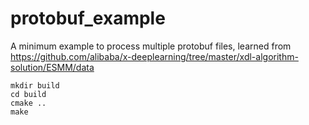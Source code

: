 # protobuf_example
A minimum example to process multiple protobuf files, learned from https://github.com/alibaba/x-deeplearning/tree/master/xdl-algorithm-solution/ESMM/data
```
mkdir build
cd build
cmake ..
make
```
